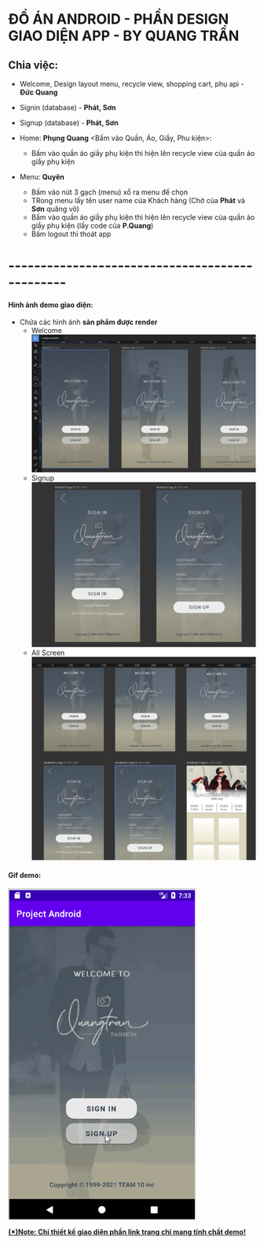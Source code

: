 # ĐỒ ÁN ANDROID - PHẦN DESIGN GIAO DIỆN APP - BY QUANG TRẦN

## Chia việc:
- Welcome, Design layout menu, recycle view, shopping cart, phụ api - **Đức Quang**
- Signin (database) - **Phát, Sơn**
- Signup (database) - **Phát, Sơn**
- Home: **Phụng Quang** <Bấm vào Quần, Áo, Giầy, Phu kiện>:
    + Bấm vào quần áo giầy phụ kiện thì hiện lên recycle view của quần áo giầy phụ kiện

- Menu: **Quyên**
    + Bấm vào nút 3 gạch (menu) xổ ra menu để chọn
    + TRong menu lấy tên user name của Khách hàng (Chờ của **Phát** và **Sơn** quăng vô)
    + Bấm vào quần áo giầy phụ kiện thì hiện lên recycle view của quần áo giầy phụ kiện (lấy code của **P.Quang**)
    + Bấm logout thì thoát app

# -----------------------------------------------

#### Hình ảnh demo giao diện:
- Chứa các hình ảnh **sản phẩm được render** 
    - Welcome
    ![Welcome](1.PNG "Welcome")
    - Signup
    ![Signup](2.PNG "Signup") 
    - All Screen
    ![All Screen](3.PNG "All Screen")

#### Gif demo:
![Demo](demo.gif "Demo")

**[(*)Note: Chỉ thiết kế giao diện phần link trang chỉ mang tính chất demo!](#)**

